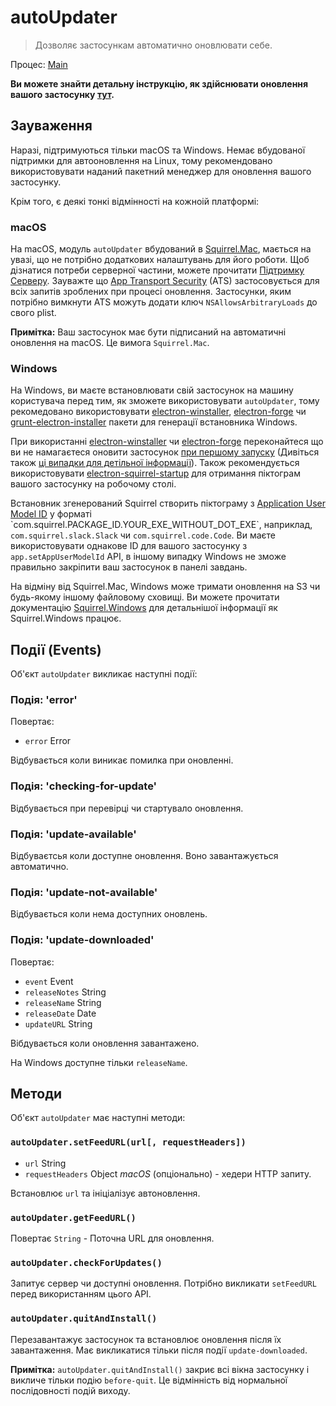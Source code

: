 # autoUpdater

> Дозволяє застосункам автоматично оновлювати себе.

Процес: [Main](../glossary.md#main-process)

**Ви можете знайти детальну інструкцію, як здійснювати оновлення вашого застосунку [тут](../tutorial/updates.md).**

## Зауваження

Наразі, підтримуються тільки macOS та Windows. Немає вбудованої підтримки для автооновлення на Linux, тому рекомендовано використовувати наданий пакетний менеджер для оновлення вашого застосунку.

Крім того, є деякі тонкі відмінності на кожноій платформі:

### macOS

На macOS, модуль `autoUpdater` вбудований в [Squirrel.Mac](https://github.com/Squirrel/Squirrel.Mac), мається на увазі, що не потрібно додаткових налаштувань для його роботи. Щоб дізнатися потреби серверної частини, можете прочитати [Підтримку Серверу](https://github.com/Squirrel/Squirrel.Mac#server-support). Зауважте що [App Transport Security](https://developer.apple.com/library/content/documentation/General/Reference/InfoPlistKeyReference/Articles/CocoaKeys.html#//apple_ref/doc/uid/TP40009251-SW35) (ATS) застосовується для всіх запитів зроблених при процесі оновлення. Застосунки, яким потрібно вимкнути ATS можуть додати ключ `NSAllowsArbitraryLoads` до свого plist.

**Примітка:** Ваш застосунок має бути підписаний на автоматичні оновлення на macOS. Це вимога `Squirrel.Mac`.

### Windows

На Windows, ви маєте встановлювати свій застосунок на машину користувача перед тим, як зможете використовувати `autoUpdater`, тому рекомедовано використовувати [electron-winstaller](https://github.com/electron/windows-installer), [electron-forge](https://github.com/electron-userland/electron-forge) чи [grunt-electron-installer](https://github.com/electron/grunt-electron-installer) пакети для генерації встановника Windows.

При використанні [electron-winstaller](https://github.com/electron/windows-installer) чи [electron-forge](https://github.com/electron-userland/electron-forge) переконайтеся що ви не намагаєтеся оновити застосунок [при першому запуску](https://github.com/electron/windows-installer#handling-squirrel-events) (Дивіться також [ці випадки для детільної інформації](https://github.com/electron/electron/issues/7155)). Також рекомендується використовувати [electron-squirrel-startup](https://github.com/mongodb-js/electron-squirrel-startup) для отримання піктограм вашого застосунку на робочому столі.

Встановник згенерований Squirrel створить піктограму з [Application User Model ID](https://msdn.microsoft.com/en-us/library/windows/desktop/dd378459(v=vs.85).aspx) у форматі `com.squirrel.PACKAGE_ID.YOUR_EXE_WITHOUT_DOT_EXE`, наприклад, `com.squirrel.slack.Slack` чи `com.squirrel.code.Code`. Ви маєте використовувати однакове ID для вашого застосунку з `app.setAppUserModelId` API, в іншому випадку Windows не зможе правильно закріпити ваш застосунок в панелі завдань.

На відміну від Squirrel.Mac, Windows може тримати оновлення на S3 чи будь-якому іншому файловому сховищі. Ви можете прочитати документацію [Squirrel.Windows](https://github.com/Squirrel/Squirrel.Windows) для детальнішої інформації як Squirrel.Windows працює.

## Події (Events)

Об'єкт `autoUpdater` викликає наступні події:

### Подія: 'error'

Повертає:

* `error` Error

Відбувається коли виникає помилка при оновленні.

### Подія: 'checking-for-update'

Відбувається при перевірці чи стартувало оновлення.

### Подія: 'update-available'

Відбуваєтсья коли доступне оновлення. Воно завантажується автоматично.

### Подія: 'update-not-available'

Відбувається коли нема доступних оновлень.

### Подія: 'update-downloaded'

Повертає:

* `event` Event
* `releaseNotes` String
* `releaseName` String
* `releaseDate` Date
* `updateURL` String

Вібдувається коли оновлення завантажено.

На Windows доступне тільки `releaseName`.

## Методи

Об'єкт `autoUpdater` має наступні методи:

### `autoUpdater.setFeedURL(url[, requestHeaders])`

* `url` String
* `requestHeaders` Object *macOS* (опціонально) - хедери HTTP запиту.

Встановлює `url` та ініціалізує автоновлення.

### `autoUpdater.getFeedURL()`

Повертає `String` - Поточна URL для оновлення.

### `autoUpdater.checkForUpdates()`

Запитує сервер чи доступні оновлення. Потрібно викликати `setFeedURL` перед використанням цього API.

### `autoUpdater.quitAndInstall()`

Перезавантажує застосунок та встановлює оновлення після їх завантаження. Має викликатися тільки після події `update-downloaded`.

**Примітка:** `autoUpdater.quitAndInstall()` закриє всі вікна застосунку і викличе тільки подію `before-quit`. Це відмінність від нормальної послідовності подій виходу.